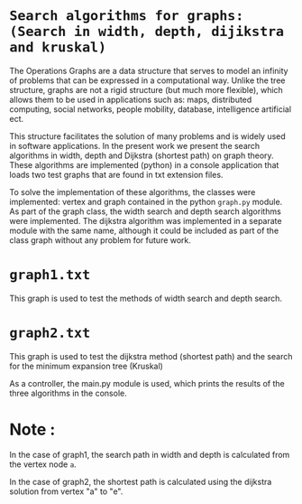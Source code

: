 
`Search algorithms for graphs: (Search in width, depth, dijikstra and kruskal)`
===============================================================================

The Operations Graphs are a data structure that serves to model an infinity of
problems that can be expressed in a computational way. Unlike the tree
structure, graphs are not a rigid structure (but much more flexible), which
allows them to be used in applications such as: maps, distributed computing,
social networks, people mobility, database, intelligence artificial ect.

This structure facilitates the solution of many problems and is widely used in
software applications. In the present work we present the search algorithms in
width, depth and Dijkstra (shortest path) on graph theory. These algorithms
are implemented (python) in a console application that loads two test graphs
that are found in txt extension files.


To solve the implementation of these algorithms, the classes were implemented:
vertex and graph contained in the python ``graph.py`` module. As part of the graph
class, the width search and depth search algorithms were implemented. The
dijkstra algorithm was implemented in a separate module with the same name,
although it could be included as part of the class graph without any problem
for future work.

`graph1.txt`
===========
This graph is used to test the methods of width search and depth search.

`graph2.txt`
===========
This graph is used to test the dijkstra method (shortest path) and
the search for the minimum expansion tree (Kruskal)

As a controller, the main.py module is used, which prints the results of the three algorithms in the console.

Note :
======
In the case of graph1, the search path in width and depth is calculated from
the vertex node `a`.

In the case of graph2, the shortest path is calculated using the dijkstra
solution from vertex "a" to "e".
